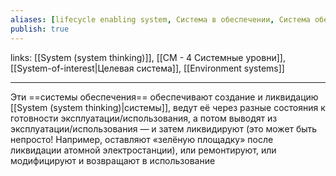 ```yaml
---
aliases: [lifecycle enabling system, Система в обеспечении, Система обеспечения жизненного цикла]
publish: true
---
```

links: [[System (system thinking)]], [[СМ - 4 Системные уровни]], [[System-of-interest|Целевая система]], [[Environment systems]]

---

Эти ==системы обеспечения== обеспечивают создание и ликвидацию [[System (system thinking)|системы]], ведут её через разные состояния к готовности эксплуатации/использования, а потом выводят из эксплуатации/использования — и затем ликвидируют (это может быть непросто! Например, оставляют «зелёную площадку» после ликвидации атомной электростанции), или ремонтируют, или модифицируют и возвращают в использование